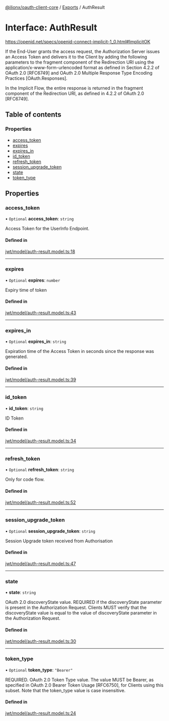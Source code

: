 [@ilionx/oauth-client-core](../README.md) / [Exports](../modules.md) / AuthResult

# Interface: AuthResult

https://openid.net/specs/openid-connect-implicit-1_0.html#ImplicitOK

If the End-User grants the access request, the Authorization Server issues an
Access Token and delivers it to the Client by adding the following parameters
to the fragment component of the Redirection URI using the
application/x-www-form-urlencoded format as defined in Section 4.2.2 of OAuth
2.0 [RFC6749] and OAuth 2.0 Multiple Response Type Encoding Practices
[OAuth.Responses].

In the Implicit Flow, the entire response is returned in the fragment
component of the Redirection URI, as defined in 4.2.2 of OAuth 2.0 [RFC6749].

## Table of contents

### Properties

- [access\_token](AuthResult.md#access_token)
- [expires](AuthResult.md#expires)
- [expires\_in](AuthResult.md#expires_in)
- [id\_token](AuthResult.md#id_token)
- [refresh\_token](AuthResult.md#refresh_token)
- [session\_upgrade\_token](AuthResult.md#session_upgrade_token)
- [state](AuthResult.md#state)
- [token\_type](AuthResult.md#token_type)

## Properties

### access\_token

• `Optional` **access\_token**: `string`

Access Token for the UserInfo Endpoint.

#### Defined in

[jwt/model/auth-result.model.ts:18](https://github.com/Q24/oauth-client/blob/dcd3fbc/packages/oauth-client-core/src/jwt/model/auth-result.model.ts#L18)

___

### expires

• `Optional` **expires**: `number`

Expiry time of token

#### Defined in

[jwt/model/auth-result.model.ts:43](https://github.com/Q24/oauth-client/blob/dcd3fbc/packages/oauth-client-core/src/jwt/model/auth-result.model.ts#L43)

___

### expires\_in

• `Optional` **expires\_in**: `string`

Expiration time of the Access Token in seconds since the response was
generated.

#### Defined in

[jwt/model/auth-result.model.ts:39](https://github.com/Q24/oauth-client/blob/dcd3fbc/packages/oauth-client-core/src/jwt/model/auth-result.model.ts#L39)

___

### id\_token

• **id\_token**: `string`

ID Token

#### Defined in

[jwt/model/auth-result.model.ts:34](https://github.com/Q24/oauth-client/blob/dcd3fbc/packages/oauth-client-core/src/jwt/model/auth-result.model.ts#L34)

___

### refresh\_token

• `Optional` **refresh\_token**: `string`

Only for code flow.

#### Defined in

[jwt/model/auth-result.model.ts:52](https://github.com/Q24/oauth-client/blob/dcd3fbc/packages/oauth-client-core/src/jwt/model/auth-result.model.ts#L52)

___

### session\_upgrade\_token

• `Optional` **session\_upgrade\_token**: `string`

Session Upgrade token received from Authorisation

#### Defined in

[jwt/model/auth-result.model.ts:47](https://github.com/Q24/oauth-client/blob/dcd3fbc/packages/oauth-client-core/src/jwt/model/auth-result.model.ts#L47)

___

### state

• **state**: `string`

OAuth 2.0 discoveryState value. REQUIRED if the discoveryState parameter is present in the
Authorization Request. Clients MUST verify that the discoveryState value is equal to
the value of discoveryState parameter in the Authorization Request.

#### Defined in

[jwt/model/auth-result.model.ts:30](https://github.com/Q24/oauth-client/blob/dcd3fbc/packages/oauth-client-core/src/jwt/model/auth-result.model.ts#L30)

___

### token\_type

• `Optional` **token\_type**: ``"Bearer"``

REQUIRED. OAuth 2.0 Token Type value. The value MUST be Bearer, as
specified in OAuth 2.0 Bearer Token Usage [RFC6750], for Clients using this
subset. Note that the token_type value is case insensitive.

#### Defined in

[jwt/model/auth-result.model.ts:24](https://github.com/Q24/oauth-client/blob/dcd3fbc/packages/oauth-client-core/src/jwt/model/auth-result.model.ts#L24)
